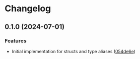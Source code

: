 # Changelog

## 0.1.0 (2024-07-01)


### Features

* Initial implementation for structs and type aliases ([054de6e](https://github.com/armsnyder/ts2go/commit/054de6eaa5d314c52208c2116a74db639d88cfbe))
